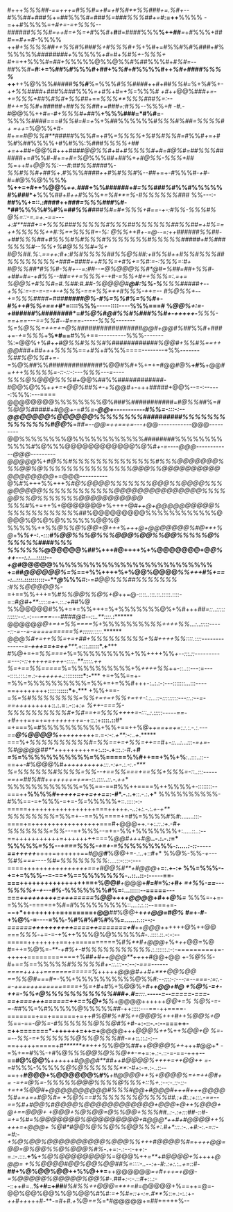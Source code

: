 

#+++*%%%##-==+++=#%%#=+#=+#%#**%%###+=.%#+--*#%%#*#+###%*+=##%%%#*=###***%=###%%%#*#+=#***:=++**%%%%
-=++#%%%%=+*#+=-=+%%%--*####*##%%%#=++#=+%=+*#%%#+**#**#=####%%%**%++##***=*+#%%%+##*#*==*#+*=#-%%%%
++*#+%%%%##+****+*%%#*%#*#*#%+#%%%#+%*+%*#*+=#%%#%#%#*##*+#%%%%%%#*#*##*####+*%%%%%*+#*=#+*%#%+-%%%+
#*+=++%%%#=*##+%*%%%%@%%@%%#%##%%%#+#*%#=--*##%%#=**#:+=%##%#%%%#+*##*+%*%*#+#%%%%#++*%#+*####*%%%%*
++**++%@%%%#####***%%#***%=%%%*#%%###*#++#+##*%%#=*%+%#%+-+*+%%####*+###%#*#*#%%%*=+#%*+#=*+%*=%%%*#
+#*+*+*@@%##*#+=-+=%%%+*##%*#%#+%%##*+==*%%%**%%%###%=:--#++=%%#*+*#*####+*##%%%##+=###+:#%%*--%%%+#
-*#.-*#@@%%++#*=-#+%%%#+*##%**+%%%###=*#%#=**-%%%*%####=*==#*%%#=#=+*%+%*#*#%%%%%%#*%%%*#%*##=%%%%#+
*=*++*=%@%%+#-#+*==#@%%#**####*#%%%#=+#%*=%***%%%+%#%#%%#*=*#%%#*+*=*+*#%#%##%%%%+#%#%%:%###*%%%%+##
+=++##*+@@%#+++###*#@@%%#+*#*+#%%%%#+#=#@%#=##%%%#*#####+=*#*%%#-*#*+*=+#=%@*%%%##+##%+*+#@%%-%%%+##
%*=++#+*@@%%:---#:##%%###*#%-*%%#%%#+##%*+.*#*%%%#*###++#*%*#%%#*%--*#*#+=+-#%%%#*-+#*-#=#@%%@%%%**%
%++=+#++%@@%*++.##*#+%%######+#*=%%###%#*%%#%%%%%#%#*#*#*+**%%%***##+#*+*+#*%%%+*=%#**=%-#%%%%%%*###
%%---:-**##%%+=::.:*#*###++##*#=%%%#*##%#-*##%%%%#%#%=*****##%%#**###%**#=#*%%%+#==-+-**:#%%-%%%**#%
@%=::-*=.=+.-=*=---+:#****###+*=+%%%##*#%%%%%#%%%##%%%%%%#**#%%##=+#%*==+*+*%%%*%*%*++#*:%==%%%#=-%:
@%%*++#*+-=@-*-=:++######%%##-+##%%%##+#%%%#%#%%%#%%%%%%%#%%%%%#####+#%#**##%%%*%*#*--%%+%#@%%%*#=%+
#@%**##*.*%:.==++:#+:#%#%%%%##**%%@%##:+#%%#++#%%#%%%##%%%%%%%%+###=##*##++#%%=+#*%+=%#:*=-:%%%=:#*+
#@%%##*#%%#-%**#+--=:##--=@%@@@%%#*@#=%##=**##+%%#-+##=#*=-+#%%-*-*##*=*++=%%%+*-+#-=%%+#++%%%=:.=+=
%@@%*+#%%#=*#.%##*:#.##*-%@@@@#****@#:%%-*%***%%%##*###+*--+*%%:=-=-=-=-+-+%%%-==+*%%*+++#*%%%-++=--
#%@%%+--+=%%%####=###********#####*@%-#%=%%#%*=%%#***+-#*%++#%%+==+*#*=::::%%%-----::::----%%%===#**
%*@@%+:=-+#*#####%########*=*****#%@%#@#%%#%###%%#+-+++++-**%%%-==+==---==*%%#--#===------%%%-------
%=%@%%=++=+=*@%##########***#######@@#+*@@#%*##%%#+###+=-*+=%%%*+**%*#==**#%%+==----------%%%-------
%:=@@%+%#+*+#@%%#%%%#%############%@@#+%%#%==++@@###+##++*+*%%%*%==*+#%*+#%%%====--------+%%*-------
%##%@%%#+=-*=%@%##%%##############%@@#%#+%+=+=#@@#@%**+#%**+@@#=*+***+*+%%%%%=-::-::-:---%%%---=----
%%%@%@@@%%%#+*@@%##%%############-#@@%@%%*+++=+@@%##%+-*+*%*@@#+-+++#####+@@%--=-:------:%%%:---====
@@@@@@@@%%%%%%%%@%###%###########=*#@%%*##%=*#%@@%*##*#*##+#@@*+*-=*#%**=-@@+-----------#%%=-:::-:--
@@@@@@@%@@@@@@%%%%%%%%##########%%%%%%%%%%%%%%#@@%***=#*#=--@@=++==+=---+*@@------------@@@---------
@@%%%%%%%%@%%%%%%%%%%%%########%%%%%%%%%%%%#%@%%%@@@@@@@@@@@@%@%#*+-=----@@@------------@@@---------
@@@@@*%+*#@%%#%%%%%%%%%%%%%%#%%%@@@@@@@%%%@@%@%%%%%%%%%%%%%%%@@@%%@@@@@@@@@@@@@@@@@@*+=@@@----------
@%#%+++%%+++*%#@%@@@@%%%%%%%@@@%%@@@@%%%@@@@@@%%%%%%%%%%%%@@@@@@@@@@@@@@@%%%%@@%%@%%%%%%%@@@@@@@@@@@
%%%*#%+=++%+@@@@@@@+%++++@#*++@+@@@@@@@@@@%%%%%%%%%%%%*%##%@@@@@@@@@%%%%%%%%%%%%@@@@%@%@%@%%%%%%@@%@
%%%%%++%*%@%%@%@@+@+++*%*+++@+@@@@@@@%#@**+%@*+**%*%+-:.-:::#%@@%%%@%%%@@@%@@%%@@%%%%%@%%%%%%####%%%
%%%%%%*@@@@@@%##%+++#@++++%+%@@@@@@@+@****@%*++---:.:...:::::--+@***#@@@@@%%%%%%%%%%%%%%%%%%%%%%%%%%
+*=##@@@@@@%=%*==+%%++++%+%@@%@@@@*%%+++#%+==-:..:::.::::::::::--****@*%%%**#**:**-=*#@@%%%##%%%%%%%
:#%%@@@@@%-*=+==%%+++=%*#%%@@%%@%+@*++=@-::::..:::.::.:::::.::::-=::#*@#****+**:*::::=+-.::.*:+*##%@
%%@@@@@#%%+=+=%%+++=%+%%%%%%%@%+%#+++*##=::..:::::::::::--:.-:---===---####@#*--*::..**::::.*:******
@@@@@*@@+=+=%%====%*+%%%%%%%%*%%++++%%...:..:::::-----::-=--=-==========%*****:**::::**:::::*.******
@@@*%#+=++%%=+=+##+%%%%%%%%%+%#++++%%::::.::::--------------=-**+++==+=++*****.*+:::.**:::::*.+*****
#%@+=+=*%%===+*%=%%%%%%%%%+%%++++%%*+--:::.::---------=---:-::*+++*++=+++****-:*:::..**:::::*.+***+*
%=+==%%=====*%=%%%%%%%%%%+%*++++%%*++-::..::---:=----::::.:::.:=.:-*++++++***.**:::::**:::::*:-*****
+=+%%==+-=%%=%%%%%%%%%%=%%+=+=%%#+++-:..:.:-:---:::::::...:::----==++++++++**:**:::::**:::::*+.*****
+%%+==-=*%=%#%%%%%%%%=%%+=+=+%%+=++-:.:...::-:::::::::---::.:--=-==+++*++++++:**:.:.=**:.-::+*:***+*
%++-===%-%%%%%%%%%%#+%#==+=%%%++++=-:::..:.:::::-----==-+#+*++=+=+=+*+++++++=-*+::.:+**::::.:*:***#*
=+===%=#%%%%%%%%%%+%%+==++%@*++==+=+=:.:.:.-.:.---==**@%@@@@%***++*++++*+++=.=*-:-:.+**:-:..+*.*****
===%+*%%%%%%%%%%#=%%==+=+%%=++==*#+*-::...:...:::-=+=-%#@@@@##**+*++++++++=+:**.::-.+**:::.:-#.+***#
=%*=%%%%%%%%%%%=%%=====%%#++==+%%+%**:..:::..::--==++-#%@@@%#***+++*+++++++*:**::.-:+**-.:.-:*.-****
%=%%%%%%#%%%%=*%%--+==%%===+==%%+%%%=-::..:::-----==+*=*##%*##*+++++++=+==*-:**:.:::***:..::.*-.++**
%%%%%%%%%%%%=%%==-==#%%++====%++%%%%+-::::::::--===++**%%%%#+*++++=++=++==*:-#*.-.:.+**::.-.:**.+***
%%%%%%%%%%-#%%==-=+%%%-=+=-*%=*%%%%%+::.:::::-:-=====+++++++++++++++++===++++*+.-..:*+*:.-.:.+*-*+**
%%%%%%%%*=%%=+--==%%====+=#%=%%%%#%#:.......:::-====+=+++++++++++++++++===#+@@@++*.-*+*:.::.:+*.-*#+
%%%%%%%=%%*---=+%%%--=+=-%%+%%%%%%%+:.....::..:--==+++++++++++=++++++++===%*@@#++*+#@**..-.:.-*.:*=*
%%%%%*=%%--+===%%%-+=+-=%%*%%%%%%%*-:.....:-::-----==+++++***++++=++++++==#*@@***#**%@@+=-.:..+::#+*
%%@%-%%*-+---%#%===----%#=%%%%%%%%*:....::-:::-:---====++++++*++++++++++==+#@@%#**+#@@@*+**=:.+-:*+*
%%=%%%--+=+=%%%--=-==+%==%%%%%*%%*-..::..::-:-----==-===++++++++++++++++==+%@@#***+*@@@**+#=#=%*:+#+
=+%%-==---%%%%+-+---#%-*%%%%%%%#%=:...:::::--=====---===*+++++++++=+++=====%@@*+++*+@@@*@+#++*@%=***
%%%=-+=-=%%%-===+=+%#=#%%%%%%%%%::....:.:.::--===+=-==**+*+++++++++=+======+@@**#*#*%@@+**+*++@@=#@%
#=*+-#-+%@%-=----=%%-%#%#%#%#%%*=......:.::--:-======++++++++++====++=======+#***++*@@@+*+++++@%++@@
*=*==*%%%*-+=-=-+%++%%%@%@%%%%%#-..::::.::.-:-:--=====++++++++==++==========%#*%**#+@@@+*%+*++*@@=%@
#=++=%@%=*-**-+#%+-#%%%%%%%%%%%*.:.::::::.:-:-=========+=-+++++============+%#*#+#++@@@**++*++#@@+@@
+-*%@%%*-#+=*=%*==%%%%*%#%%%%%#+-::.:::--:--:-===------====+++++============%*+++++*@@@#++#+**+@@%@@
==%%@#==*=#=-%%+%%%%%%%%%%@%%#*:--::::-:---:=--===-:=:.-=-+===++==========+%=+*#+#%+%@@%+*#+**+@@+#@
*%@%-=+-++=-%%+@%%%%%%%%%%%###+.#=:::.-----=--=====-===-==+===+++======++==%@+%**%*+@@@@++++++*@@+=%
%@%-=-=*-##%%=%#%%%%%@%%%%%*##-*++:::::---==-++====-=======+==+======+=++*#%@#%+#%++@@@%+++#++%@@%+@
%*==-==-*@%=-#%%%%%%@%%@#%+*#-+**:-::-.-:--===++-=++=======*-++++++=++=+**@@@@*+*++*@@@%++*%++*%@@+@
*%=-=--*%%-=+%%%%%%@%%@%%%##-=+*::.::.:-:--==++*+*++=====+*#********+++%*%@@%#*#*++*@@@@%++*+++#@@+*
-=%+==#%%-+#%@*%%%@@%@%%@**-=*+=:+.:-.::-=-==-+++**--==#@%@@%**+*++*+++#*@@@#**##++#@@@@%++++=++@@++
=-=*#%%%-%%%%*%@%@%%%%%%**:-#+*:-=.:-..::--==++**#@@@+%@@@@@@%#%***+**#@*@@@+*+*%*+*@@@@%*=+*=++@#+=
-=+=@%=-%%%%%@@@%%%%@%%%+::*%+.:--:-.::-::-+=+*%**@@#+@@@@@@@@@@#%%%#@@+#@@@#+++#+++@@@@%#+=+=+#@%#=
*+%@%==*#%%%%%%%@%%%%##*.:+*#:.:+:::.-==--==%*#*+#@@%#@@@@%@@@@@@@@@@@@*+@@@+*@*+*+*%@@@+@*+=*=*@@@+
+@@@+%@%@@=@%%@@+%%%##*..***:-.:+:::##**-::*#-=+=%*#=%@@@@@@@%@@@@@@@@@+#@@@*++#+**#@@@@++%+++=+@@@+
%@#*#@@%@%%@%%@@%%%+**:.#+*:::.:-..+#**:-:.-=::-=#*:-+%@%@@%@@@@@@@@@@*%@@@%*%*+++#*@@@@%#=*++++*@@=
@@=@%@@%%@%@@*@%#%***-.**+=:-.:--:-+*+*:-=.:-.::**:.+%***+%@%@@@@@@@@%*=@@@%++*=**+#@@@@+%*++++*@@@=
+%%@@@@#@@%@@%@@##%=::****::-..--:+-#*:.:+:.:..+*=::*#-**#*#*+%@%@@%@@++%%@+*=**++@@@@@@*=+#+++=+@@-
=%@@@@@%@@@@@%@@%#*-.##*+:*-:-.::*#+*::.:--::++#=..***%+*#=+##**#*%#%%++@@@=**+=#*=@@@@@+%*=*=++=@=-
@@%@@%@@%%@%@@%#%#*:=+%#=::+-:=.#**%*::=.:-:.:+*-++#++*+++#-**-=*#+*#*.+*%@*==%*=*#@@@@@+=##+=+++%--


